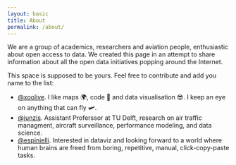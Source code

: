 ```yaml
---
layout: basic
title: About
permalink: /about/
---
```


We are a group of academics, researchers and aviation people, enthusiastic about open access to data. We created this page in an attempt to share information about all the open data initiatives popping around the Internet.

This space is supposed to be yours. Feel free to contribute and add you name to the list:

- [@xoolive](https://github.com/xoolive). I like maps 🌍, code 🐍 and data visualisation 😎. I keep an eye on anything that can fly 🛩️.
- [@junzis](https://github.com/junzis/). Assistant Proferssor at TU Delft, research on air traffic managment, aircraft surveillance, performance modeling, and data science.
- [@espinielli](https://github.com/espinielli/). Interested in dataviz and looking forward to a world where human brains are freed from boring, repetitive, manual, click-copy-paste tasks. 


